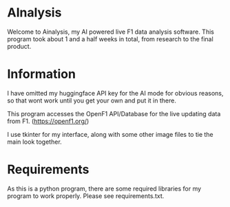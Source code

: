 # AInalysis
Welcome to Ainalysis, my AI powered live F1 data analysis software.
This program took about 1 and a half weeks in total, from research to the final product.

# Information
I have omitted my huggingface API key for the AI mode for obvious reasons, so that wont work until you get your own and put it in there.

This program accesses the OpenF1 API/Database for the live updating data from F1. (https://openf1.org/)

I use tkinter for my interface, along with some other image files to tie the main look together.

# Requirements
As this is a python program, there are some required libraries for my program to work properly. Please see requirements.txt.
